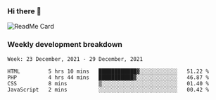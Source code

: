 ### Hi there 👋

<!--
**itzcy/itzcy** is a ✨ _special_ ✨ repository because its `README.md` (this file) appears on your GitHub profile.

Here are some ideas to get you started:

- 🔭 I’m currently working on ...
- 🌱 I’m currently learning ...
- 👯 I’m looking to collaborate on ...
- 🤔 I’m looking for help with ...
- 💬 Ask me about ...
- 📫 How to reach me: ...
- 😄 Pronouns: ...
- ⚡ Fun fact: ...
-->
![ReadMe Card](https://github-readme-stats.vercel.app/api?username=itzcy&show_icons=true&title_color=2d3198&icon_color=797cb8&text_color=24292e&bg_color=f6f8fa)

### Weekly development breakdown
<!--START_SECTION:waka-->
```text
Week: 23 December, 2021 - 29 December, 2021

HTML         5 hrs 10 mins   ████████████▓░░░░░░░░░░░░   51.22 % 
PHP          4 hrs 44 mins   ███████████▓░░░░░░░░░░░░░   46.87 % 
CSS          8 mins          ▒░░░░░░░░░░░░░░░░░░░░░░░░   01.40 % 
JavaScript   2 mins          ░░░░░░░░░░░░░░░░░░░░░░░░░   00.42 % 
```
<!--END_SECTION:waka-->
